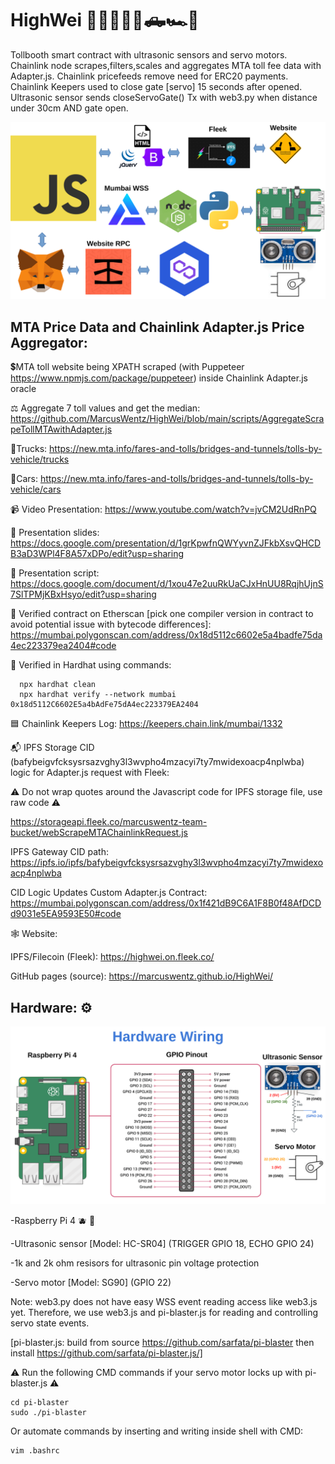 # HighWei 🌉🚦🚚🚙🚗🛻🏎️🚓

Tollbooth smart contract with ultrasonic sensors and servo motors. Chainlink node scrapes,filters,scales and aggregates MTA toll fee data with Adapter.js. Chainlink pricefeeds remove need for ERC20 payments. Chainlink Keepers used to close gate [servo] 15 seconds after opened. Ultrasonic sensor sends closeServoGate() Tx with web3.py when distance under 30cm AND gate open.

<img src="https://github.com/MarcusWentz/HighWei/blob/main/images/overview.png" alt="Overview"/>

## MTA Price Data and Chainlink Adapter.js Price Aggregator:

💲MTA toll website being XPATH scraped (with Puppeteer https://www.npmjs.com/package/puppeteer) inside Chainlink Adapter.js oracle

⚖️ Aggregate 7 toll values and get the median: https://github.com/MarcusWentz/HighWei/blob/main/scripts/AggregateScrapeTollMTAwithAdapter.js 

🚚Trucks: https://new.mta.info/fares-and-tolls/bridges-and-tunnels/tolls-by-vehicle/trucks
 
🚙Cars: https://new.mta.info/fares-and-tolls/bridges-and-tunnels/tolls-by-vehicle/cars

📹 Video Presentation: https://www.youtube.com/watch?v=jvCM2UdRnPQ

🎁 Presentation slides: https://docs.google.com/presentation/d/1grKpwfnQWYyvnZJFkbXsvQHCDB3aD3WPl4F8A57xDPo/edit?usp=sharing

💬 Presentation script: https://docs.google.com/document/d/1xou47e2uuRkUaCJxHnUU8RqjhUjnS7SlTPMjKBxHsyo/edit?usp=sharing

🔭 Verified contract on Etherscan [pick one compiler version in contract to avoid potential issue with bytecode differences]: https://mumbai.polygonscan.com/address/0x18d5112c6602e5a4badfe75da4ec223379ea2404#code

🚧 Verified in Hardhat using commands: 

      npx hardhat clean
      npx hardhat verify --network mumbai 0x18d5112C6602E5a4bAdFe75dA4ec223379EA2404

🟦 Chainlink Keepers Log: https://keepers.chain.link/mumbai/1332

📬 IPFS Storage CID (bafybeigvfcksysrsazvghy3l3wvpho4mzacyi7ty7mwidexoacp4nplwba) logic for Adapter.js request with Fleek:

⚠️ Do not wrap quotes around the Javascript code for IPFS storage file, use raw code ⚠️

https://storageapi.fleek.co/marcuswentz-team-bucket/webScrapeMTAChainlinkRequest.js

IPFS Gateway CID path: https://ipfs.io/ipfs/bafybeigvfcksysrsazvghy3l3wvpho4mzacyi7ty7mwidexoacp4nplwba

CID Logic Updates Custom Adapter.js Contract: https://mumbai.polygonscan.com/address/0x1f421dB9C6A1F8B0f48AfDCDd9031e5EA9593E50#code

🕸️ Website:

IPFS/Filecoin (Fleek): https://highwei.on.fleek.co/

GitHub pages (source): https://marcuswentz.github.io/HighWei/

## Hardware: ⚙️

<img src="https://github.com/MarcusWentz/HighWei/blob/main/images/wiring2.png" alt="Wiring"/>

-Raspberry Pi 4 🫐 🍓

-Ultrasonic sensor [Model: HC-SR04] (TRIGGER GPIO 18, ECHO GPIO 24)

-1k and 2k ohm resisors for ultrasonic pin voltage protection

-Servo motor [Model: SG90] (GPIO 22) 

Note: web3.py does not have easy WSS event reading access like web3.js yet.
Therefore, we use web3.js and pi-blaster.js for reading and controlling servo state events.

[pi-blaster.js: build from source https://github.com/sarfata/pi-blaster then install https://github.com/sarfata/pi-blaster.js/]

⚠️ Run the following CMD commands if your servo motor locks up with pi-blaster.js ⚠️

    cd pi-blaster
    sudo ./pi-blaster

Or automate commands by inserting and writing inside shell with CMD:

    vim .bashrc


